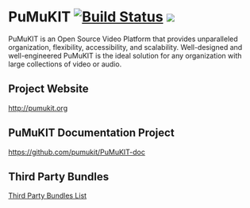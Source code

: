 PuMuKIT [![Build Status](https://travis-ci.org/pumukit/PuMuKIT.svg?branch=3.0.x)](https://travis-ci.org/pumukit/PuMuKIT) [![](https://dockerbuildbadges.quelltext.eu/status.svg?organization=teltek&repository=pumukit)](https://hub.docker.com/r/teltek/pumukit/builds/)
=======


PuMuKIT is an Open Source Video Platform that provides unparalleled organization, flexibility, accessibility, and scalability.
Well-designed and well-engineered PuMuKIT is the ideal solution for any organization with large collections of video or audio.

Project Website
---------------
http://pumukit.org


PuMuKIT Documentation Project
-------------------------------
https://github.com/pumukit/PuMuKIT-doc


Third Party Bundles
-------------------
[Third Party Bundles List](https://github.com/pumukit/PuMuKIT-doc/blob/master/ThirdPartyBundlesList.md)
